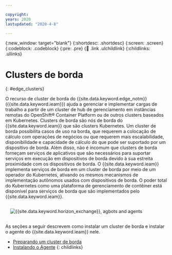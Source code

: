 ```yaml
---

copyright:
years: 2020
lastupdated: "2020-4-8"

---
```


{:new_window: target="blank"}
{:shortdesc: .shortdesc}
{:screen: .screen}
{:codeblock: .codeblock}
{:pre: .pre}
{:child: .link .ulchildlink}
{:childlinks: .ullinks}

# Clusters de borda
{: #edge_clusters}

O recurso de cluster de borda do {{site.data.keyword.edge_notm}} ({{site.data.keyword.ieam}}) ajuda a gerenciar e implementar cargas de trabalho a partir de um cluster de hub de gerenciamento em instâncias remotas do OpenShift® Container Platform ou de outros clusters baseados em Kubernetes. Clusters de borda são nós de borda do {{site.data.keyword.ieam}} que são clusters Kubernetes. Um cluster de borda possibilita casos de uso na borda, que requerem a colocação de cálculo com operações de negócios ou que requerem mais escalabilidade, disponibilidade e capacidade de cálculo do que pode ser suportado por um dispositivo de borda. Além disso, não é incomum que clusters de borda forneçam serviços de aplicativos que são necessários para suportar serviços em execução em dispositivos de borda devido à sua estreita proximidade com os dispositivos de borda. O {{site.data.keyword.ieam}} implementa serviços de borda em um cluster de borda por meio de um operador do Kubernetes, ativando os mesmos mecanismos de implementação autônomos usados com dispositivos de borda. O poder total do Kubernetes como uma plataforma de gerenciamento de contêiner está disponível para serviços de borda que são implementados pelo {{site.data.keyword.ieam}}.

<img src="../OH/docs/images/edge/05b_Installing_edge_agent_on_cluster.svg" style="margin: 3%" alt="{{site.data.keyword.horizon_exchange}}, agbots and agents">

As seções a seguir descrevem como instalar um cluster de borda e instalar o agente do {{site.data.keyword.ieam}} nele.

- [Preparando um cluster de borda](preparing_edge_cluster.md)
- [Instalando o Agente](edge_cluster_agent.md)
{: childlinks}
